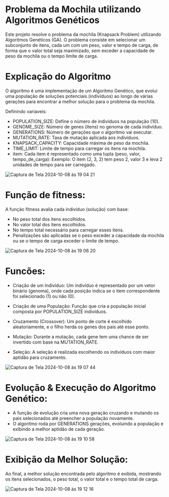 # Problema da Mochila utilizando Algoritmos Genéticos
Este projeto resolve o problema da mochila (Knapsack Problem) utilizando Algoritmos Genéticos (GA). O problema consiste em selecionar um subconjunto de itens, cada um com um peso, valor e tempo de carga, de forma que o valor total seja maximizado, sem exceder a capacidade de peso da mochila ou o tempo limite de carga.

# Explicação do Algoritmo
O algoritmo é uma implementação de um Algoritmo Genético, que evolui uma população de soluções potenciais (indivíduos) ao longo de várias gerações para encontrar a melhor solução para o problema da mochila.

Definindo variaveis:
- POPULATION_SIZE: Define o número de indivíduos na população (10).
- GENOME_SIZE: Número de genes (itens) no genoma de cada indivíduo.
- GENERATIONS: Número de gerações que o algoritmo vai executar.
- MUTATION_RATE: Taxa de mutação aplicada aos indivíduos.
- KNAPSACK_CAPACITY: Capacidade máxima de peso da mochila.
- TIME_LIMIT: Limite de tempo para carregar os itens na mochila.
- item: Cada item é representado como uma tupla (peso, valor, tempo_de_carga): Exemplo: O item (2, 3, 2) tem peso 2, valor 3 e leva 2 unidades de tempo para ser carregado.

![Captura de Tela 2024-10-08 às 19 04 21](https://github.com/user-attachments/assets/8c2e7fa1-2597-43b5-a23b-fe8ecaf3f57b)

# Função de fitness:
A função fitness avalia cada indivíduo (solução) com base:

- No peso total dos itens escolhidos.
- No valor total dos itens escolhidos.
- No tempo total necessário para carregar esses itens.
- Penalizações são aplicadas se o peso exceder a capacidade da mochila ou se o tempo de carga exceder o limite de tempo.

![Captura de Tela 2024-10-08 às 19 06 20](https://github.com/user-attachments/assets/ef91dc7d-461b-489d-91b8-95f808d56dbe)

# Funcões:

- Criação de um Indivíduo: Um indivíduo é representado por um vetor binário (genoma), onde cada posição indica se o item correspondente foi selecionado (1) ou não (0).

- Criação de uma População: Função que cria a população inicial composta por POPULATION_SIZE indivíduos.

- Cruzamento (Crossover): Um ponto de corte é escolhido aleatoriamente, e o filho herda os genes dos pais até esse ponto.

- Mutação: Durante a mutação, cada gene tem uma chance de ser invertido com base na MUTATION_RATE.

- Seleção: A seleção é realizada escolhendo os indivíduos com maior aptidão para cruzamento.

![Captura de Tela 2024-10-08 às 19 07 44](https://github.com/user-attachments/assets/9ac5698a-2c85-4e7c-b488-849cf459f376)

# Evolução & Execução do Algoritmo Genético:
  - A função de evolução cria uma nova geração cruzando e mutando os pais selecionados até preencher a população novamente.
  - O algoritmo roda por GENERATIONS gerações, evoluindo a população e exibindo a melhor aptidão de cada geração.

![Captura de Tela 2024-10-08 às 19 10 58](https://github.com/user-attachments/assets/abec3812-c1dd-4d93-91e0-99a9fcf9a6c5)

# Exibição da Melhor Solução:

Ao final, a melhor solução encontrada pelo algoritmo é exibida, mostrando os itens selecionados, o peso total, o valor total e o tempo total de carga.

![Captura de Tela 2024-10-08 às 19 12 16](https://github.com/user-attachments/assets/4eb7e51f-2bc8-40ff-b321-f22626859dbe)


